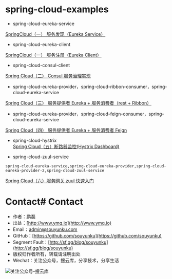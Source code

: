 # spring-cloud-examples

- spring-cloud-eureka-service

[SpringCloud（一） 服务发现（Eureka Service）](http://www.ymq.io/2017/11/22/spring-cloud-eureka/)

- spring-cloud-eureka-client

[SpringCloud（一） 服务注册（Eureka Client）](http://www.ymq.io/2017/11/22/spring-cloud-eureka/)

- spring-cloud-consul-client

[Spring Cloud（二） Consul 服务治理实现](http://www.ymq.io/2017/11/26/spring-cloud-consul/)

- spring-cloud-eureka-provider，spring-cloud-ribbon-consumer，spring-cloud-eureka-service

[Spring Cloud（三） 服务提供者 Eureka + 服务消费者（rest + Ribbon）](http://www.ymq.io/2017/12/05/spring-cloud-ribbon-rest/)

- spring-cloud-eureka-provider，spring-cloud-feign-consumer，spring-cloud-eureka-service

[Spring Cloud（四） 服务提供者 Eureka + 服务消费者 Feign](http://www.ymq.io/2017/12/06/spring-cloud-feign/)

- spring-cloud-hystrix  
[Spring Cloud（五）断路器监控(Hystrix Dashboard)](http://www.ymq.io/2017/12/07/spring-cloud-hystrix-dashboard/)

- spring-cloud-zuul-service

`spring-cloud-eureka-service,spring-cloud-eureka-provider,spring-cloud-eureka-provider-2,spring-cloud-zuul-service`

[Spring Cloud（六）服务网关 zuul 快速入门](http://www.ymq.io/2017/12/10/spring-cloud-zuul/)

# Contact# Contact

 - 作者：鹏磊  
 - 出处：[http://www.ymq.io](http://www.ymq.io)  
 - Email：[admin@souyunku.com](admin@souyunku.com)  
 - GitHub：[https://github.com/souyunku](https://github.com/souyunku)  
 - Segment Fault：[http://sf.gg/blog/souyunku](http://sf.gg/blog/souyunku)  
 - 版权归作者所有，转载请注明出处
 - Wechat：关注公众号，搜云库，分享技术，分享生活
 
![关注公众号-搜云库](http://www.ymq.io/images/souyunku.png "搜云库")
